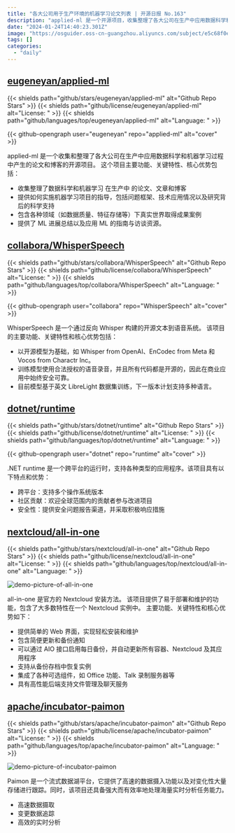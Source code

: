```yaml
---
title: "各大公司用于生产环境的机器学习论文列表 | 开源日报 No.163"
description: "applied-ml 是一个开源项目，收集整理了各大公司在生产中应用数据科学和机器学习过程中产生的论文和博客。它提供了宝贵的资源，帮助你了解最新的应用实践和技术趋势。"
date: "2024-01-24T14:40:23.301Z"
image: "https://osguider.oss-cn-guangzhou.aliyuncs.com/subject/e5c68f0e414c9d421df50fb1238ed1a9.png"
tags: []
categories:
  - "daily"
---
```


## [eugeneyan/applied-ml](https://github.com/eugeneyan/applied-ml)

{{< shields path="github/stars/eugeneyan/applied-ml" alt="Github Repo Stars" >}} {{< shields path="github/license/eugeneyan/applied-ml" alt="License: " >}} {{< shields path="github/languages/top/eugeneyan/applied-ml" alt="Language: " >}}

{{< github-opengraph user="eugeneyan" repo="applied-ml" alt="cover" >}}

applied-ml 是一个收集和整理了各大公司在生产中应用数据科学和机器学习过程中产生的论文和博客的开源项目。
这个项目主要功能、关键特性、核心优势包括：

- 收集整理了数据科学和机器学习
在生产中
的论文、文章和博客
- 提供如何实施机器学习项目的指导，包括问题框架、技术应用情况以及研究背后的科学支持
- 包含各种领域（如数据质量、特征存储等）下真实世界取得成果案例
- 提供了 ML 进展总结以及应用 ML 的指南与访谈资源。
  
## [collabora/WhisperSpeech](https://github.com/collabora/WhisperSpeech)

{{< shields path="github/stars/collabora/WhisperSpeech" alt="Github Repo Stars" >}} {{< shields path="github/license/collabora/WhisperSpeech" alt="License: " >}} {{< shields path="github/languages/top/collabora/WhisperSpeech" alt="Language: " >}}

{{< github-opengraph user="collabora" repo="WhisperSpeech" alt="cover" >}}

WhisperSpeech 是一个通过反向 Whisper 构建的开源文本到语音系统。
该项目的主要功能、关键特性和核心优势包括：

- 以开源模型为基础，如 Whisper from OpenAI、EnCodec from Meta 和 Vocos from Charactr Inc。
- 训练模型使用合法授权的语音录音，并且所有代码都是开源的，因此在商业应用中始终安全可靠。
- 目前模型基于英文 LibreLight 数据集训练，下一版本计划支持多种语言。
  
## [dotnet/runtime](https://github.com/dotnet/runtime)

{{< shields path="github/stars/dotnet/runtime" alt="Github Repo Stars" >}} {{< shields path="github/license/dotnet/runtime" alt="License: " >}} {{< shields path="github/languages/top/dotnet/runtime" alt="Language: " >}}

{{< github-opengraph user="dotnet" repo="runtime" alt="cover" >}}

.NET runtime 是一个跨平台的运行时，支持各种类型的应用程序。该项目具有以下特点和优势：

- 跨平台：支持多个操作系统版本
- 社区贡献：欢迎全球范围内的贡献者参与改进项目
- 安全性：提供安全问题报告渠道，并采取积极响应措施
  
## [nextcloud/all-in-one](https://github.com/nextcloud/all-in-one)

{{< shields path="github/stars/nextcloud/all-in-one" alt="Github Repo Stars" >}} {{< shields path="github/license/nextcloud/all-in-one" alt="License: " >}} {{< shields path="github/languages/top/nextcloud/all-in-one" alt="Language: " >}}

![demo-picture-of-all-in-one](https://static.osguider.com/subject/github/nextcloud/all-in-one/f40097bd3a28d50d8d10dbf352b1a911.png)

all-in-one 是官方的 Nextcloud 安装方法。
该项目提供了易于部署和维护的功能，包含了大多数特性在一个 Nextcloud 实例中。
主要功能、关键特性和核心优势如下：

- 提供简单的 Web 界面，实现轻松安装和维护
- 包含简便更新和备份通知
- 可以通过 AIO 接口启用每日备份，并自动更新所有容器、Nextcloud 及其应用程序
- 支持从备份存档中恢复实例
- 集成了各种可选组件，如 Office 功能、Talk 录制服务器等
- 具有高性能后端支持文件管理及聊天服务
  
## [apache/incubator-paimon](https://github.com/apache/incubator-paimon)

{{< shields path="github/stars/apache/incubator-paimon" alt="Github Repo Stars" >}} {{< shields path="github/license/apache/incubator-paimon" alt="License: " >}} {{< shields path="github/languages/top/apache/incubator-paimon" alt="Language: " >}}

![demo-picture-of-incubator-paimon](https://picgo-daily.oss-cn-guangzhou.aliyuncs.com/picgo-daily/2023/cdb28689757806e5849cb859179408f8.png)

Paimon 是一个流式数据湖平台，它提供了高速的数据摄入功能以及对变化性大量存储进行跟踪。同时，该项目还具备强大而有效率地处理海量实时分析任务能力。

- 高速数据摄取
- 变更数据追踪
- 高效的实时分析
  
